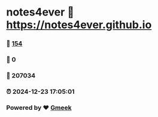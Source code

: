 # notes4ever :link: https://notes4ever.github.io 
### :page_facing_up: [154](https://notes4ever.github.io/tag.html) 
### :speech_balloon: 0 
### :hibiscus: 207034 
### :alarm_clock: 2024-12-23 17:05:01 
### Powered by :heart: [Gmeek](https://github.com/Meekdai/Gmeek)
